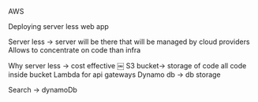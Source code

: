 AWS

<!-- soorajjain51@gmail.com
N^DH+Aid+H7aRmZ -->

Deploying server less web app

Server less -> server will be there that will be managed by cloud providers
Allows to concentrate on code than infra

Why server less -> cost effective 
￼
S3  bucket-> storage of code all code inside bucket
Lambda for api gateways
Dynamo	db -> db storage


Search -> dynamoDb